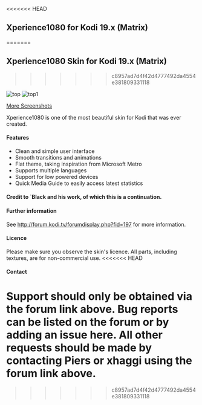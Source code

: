 <<<<<<< HEAD
## Xperience1080 for Kodi 19.x (Matrix)
=======
## Xperience1080 Skin for Kodi 19.x (Matrix)
>>>>>>> c8957ad7d4f42d4777492da4554e381809331118

<img alt="top" src="https://i.imgur.com/KNRKvtH.jpg">
<img alt="top1" src="https://i.imgur.com/d8klD2w.jpeg">

[More Screenshots](https://imgur.com/a/fAIe172)

Xperience1080 is one of the most beautiful skin for Kodi that was ever created.

#### Features

* Clean and simple user interface
* Smooth transitions and animations
* Flat theme, taking inspiration from Microsoft Metro
* Supports multiple languages
* Support for low powered devices
* Quick Media Guide to easily access latest statistics


#### Credit to `Black and his work, of which this is a continuation.

#### Further information
See http://forum.kodi.tv/forumdisplay.php?fid=197 for more information.

#### Licence
Please make sure you observe the skin's licence. All parts, including textures, are for non-commercial use.
<<<<<<< HEAD

#### Contact
Support should only be obtained via the forum link above. Bug reports can be listed on the forum or by adding an issue here.
All other requests should be made by contacting Piers or xhaggi using the forum link above.
=======
>>>>>>> c8957ad7d4f42d4777492da4554e381809331118
